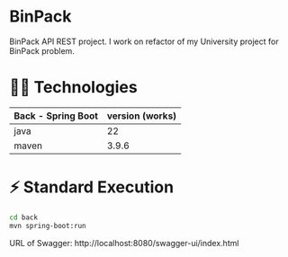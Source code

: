 # BinPack

BinPack API REST project. I work on refactor of my University project for BinPack problem.

# 👩‍💻 Technologies

| Back - Spring Boot | version (works) | 
| --- | --- |
| java | 22 |
| maven| 3.9.6 |

# ⚡️ Standard Execution

```bash
cd back
mvn spring-boot:run
```

URL of Swagger: http://localhost:8080/swagger-ui/index.html
